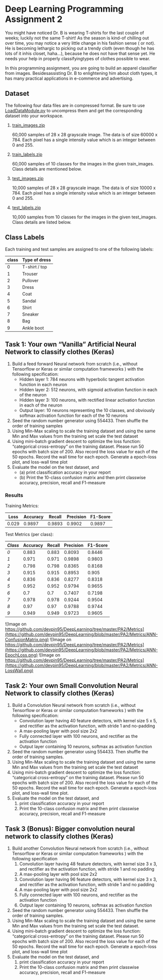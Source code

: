 # Deep Learning Programming Assignment 2
You might have noticed Dr. B is wearing T-shirts for the last couple of weeks; luckily not the same T-shirt! As the season is kind-of chilling out over time, you may notice a very little change in his fashion sense ( or not). He is becoming lethargic to picking out a trendy cloth (even though he has lots of it inhis closet, haha...), because he does not have that sense yet. He needs your help in properly classifyingtypes of clothes possible to wear.

In this  programming  assignment,  you are going  to build  an apparel  classifier  from images. Besidesassisting Dr. B to enlightening him about cloth types, it has many practical applications in e-commerce and advertising.

## Dataset
The following four data files are in compressed format. Be sure to use [LoadDataModule.py](https://github.com/devpin95/DeepLearning/blob/master/PA2/LoadDataModule.py)  to uncompress them and get the corresponding dataset into your workspace.

1. [train_images.zip](https://github.com/devpin95/DeepLearning/blob/master/PA2/train_images.zip)

    60,000 samples of 28 x 28 grayscale image. The data is of size 60000 x 784. Each pixel has a single intensity value which is an integer between 0 and 255.
   
2. [train_labels.zip](https://github.com/devpin95/DeepLearning/blob/master/PA2/train_labels.zip)

    60,000 samples of 10 classes for the images in the given train_images. Class details are mentioned below.
    
3. [test_images.zip](https://github.com/devpin95/DeepLearning/blob/master/PA2/test_images.zip)
    
    10,000 samples of 28 x 28 grayscale image. The data is of size 10000 x 784. Each pixel has a single intensity value which is an integer between 0 and 255.
    
4. [test_labels.zip](https://github.com/devpin95/DeepLearning/blob/master/PA2/test_labels.zip)

    10,000 samples from 10 classes for the images in the given test_images. Class details are listed below.

## Class Labels

Each training and test samples are assigned to one of the following labels:

| class | Type of dress |
| ----- | ------------- |
| 0     | T-shirt / top |
| 1     | Trouser       |
| 2     | Pullover      |
| 3     | Dress         |
| 4     | Coat          |
| 5     | Sandal        |
| 6     | Shirt         |
| 7     | Sneaker       |
| 8     | Bag           |
| 9     | Ankle boot    |


## Task 1: Your own “Vanilla” Artificial Neural Network to classify clothes (Keras)
1. Build a feed forward Neural network from scratch (i.e., without Tensorflow or Keras or similar computation frameworks ) with the following specification:
    - Hidden layer 1: 784 neurons with hyperbolic tangent activation function in each neuron
    - Hidden layer 2: 512 neurons, with sigmoid activation function in each of the neuron
    - Hidden layer 3: 100 neurons, with rectified linear activation function in each of the neuron
    - Output layer: 10 neurons representing the 10 classes, and obviously softmax activation function for each of the 10 neurons
2. Seed the random number generator using 554433. Then shuffle the order of training samples
3. Using Min-Max scaling to scale the training dataset and using the same Min and Max values from the training set scale the test dataset
4. Using mini-batch gradient descent to optimize the loss function: “categorical cross-entropy” on the training  dataset. Please run 50 epochs with batch size of 200. Also record the loss value for each of the 50 epochs. Record the wall time for each epoch. Generate a epoch-loss plot, and loss-wall time plot
5. Evaluate the model on the test dataset, and
    * (a) print classification accuracy in your report
    * (b) Print the 10-class confusion matrix and then print classwise accuracy, precision, recall and F1-measure

### Results
Training Metrics:

| Loss | Accuracy | Recall | Precision | F1-Score |
| --- | --- | --- | --- | --- |
| 0.029 | 0.9897 | 0.9893 | 0.9902 | 0.9897 |

Test Metrics (per class):

| *Class* | Accuracy | Recall | Precision | F1-Score |
| --- | --- | --- | --- | --- |
| *0* | 0.883 | 0.883 | 0.8093 | 0.8446 |
| *1* | 0.971 | 0.971 | 0.9898 | 0.9803 |
| *2* | 0.798 | 0.798 | 0.8365 | 0.8168 |
| *3* | 0.915 | 0.915 | 0.8953 | 0.905 |
| *4* | 0.836 | 0.836 | 0.8277 | 0.8318 |
| *5* | 0.952 | 0.952 | 0.9794 | 0.9655 |
| *6* | 0.7 | 0.7	| 0.7407 | 0.7198 |
| *7* | 0.978 | 0.978 | 0.9244 | 0.9504 |
| *8* | 0.97 | 0.97 | 0.9788 | 0.9744 |
| *9* | 0.949 | 0.949 | 0.9723 | 0.9605 |

![Image on https://github.com/devpin95/DeepLearning/tree/master/PA2/Metrics](https://github.com/devpin95/DeepLearning/blob/master/PA2/Metrics/ANN-ConfusionMatrix.png)
![Image on https://github.com/devpin95/DeepLearning/tree/master/PA2/Metrics](https://github.com/devpin95/DeepLearning/blob/master/PA2/Metrics/ANN-EpochLoss.png)
![Image on https://github.com/devpin95/DeepLearning/tree/master/PA2/Metrics](https://github.com/devpin95/DeepLearning/blob/master/PA2/Metrics/ANN-LossWall.png)

## Task 2: Your own Small Convolution Neural Network to classify clothes (Keras)
1. Build a Convolution Neural network from scratch (i.e., without Tensorflow or Keras or similar computation frameworks ) with the following specification:
    - Convolution layer having 40 feature detectors, with kernel size 5 x 5, and rectifier as the activation function, with stride 1 and no-padding
    - A max-pooling layer with pool size 2x2
    - Fully connected layer with 100 neurons, and rectifier as the activation function
    - Output layer containing 10 neurons, softmax as activation function
2. Seed the random number generator using 554433. Then shuffle the order of training samples.
3. Using Min-Max scaling to scale the training dataset and using the same Min and Max values from the training set scale the test dataset
4. Using mini-batch gradient descent to optimize the loss function: “categorical cross-entropy” on the training  dataset. Please run 50 epochs with batch size of 200. Also record the loss value for each of the 50 epochs. Record the wall time for each epoch. Generate a epoch-loss plot, and loss-wall time plot.
5. Evaluate the model on the test dataset, and
    1. print classification accuracy in your report
    2. Print the 10-class confusion matrix and then print classwise accuracy, precision, recall and F1-measure

## Task 3 (Bonus): Bigger convolution neural network to classify clothes (Keras)
1. Build another Convolution Neural network from scratch (i.e., without Tensorflow or Keras or similar computation frameworks ) with the following specification
    1. Convolution layer having 48 feature detectors, with kernel size 3 x 3, and rectifier as the activation function, with stride 1 and no padding
    2. A max-pooling layer with pool size 2x2
    3. Convolution layer having 96 feature detectors, with kernel size 3 x 3, and rectifier as the activation function, with stride 1 and no padding
    4. A max-pooling layer with pool size 2x2
    5. Fully connected layer with 100 neurons, and rectifier as the activation function
    6. Output layer containing 10 neurons, softmax as activation function
2. Seed the random number generator using 554433. Then shuffle the order of training samples.
3. Using Min-Max scaling to scale the training dataset and using the same Min and Max values from the training set scale the test dataset.
4. Using mini-batch gradient descent to optimize the loss function: “categorical cross-entropy” on the training  dataset. Please run 50 epochs with batch size of 200. Also record the loss value for each of the 50 epochs. Record the wall time for each epoch. Generate a epoch-loss plot, and loss-wall time plot
5. Evaluate the model on the test dataset, and
    1. print classification accuracy in your report
    2. Print the 10-class confusion matrix and then print classwise accuracy, precision, recall and F1-measure
